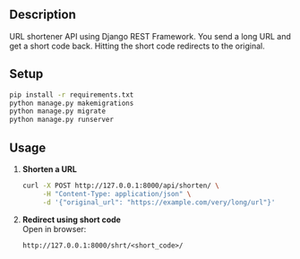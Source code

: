## Description
URL shortener API using Django REST Framework. You send a long URL and get a short code back. Hitting the short code redirects to the original.

## Setup
```bash
pip install -r requirements.txt
python manage.py makemigrations
python manage.py migrate
python manage.py runserver
```

## Usage
1. **Shorten a URL**
   ```bash
   curl -X POST http://127.0.0.1:8000/api/shorten/ \
        -H "Content-Type: application/json" \
        -d '{"original_url": "https://example.com/very/long/url"}'
   ```

2. **Redirect using short code**  
   Open in browser:
   ```
   http://127.0.0.1:8000/shrt/<short_code>/
   ```